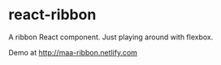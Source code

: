 # react-ribbon

A ribbon React component. Just playing around with flexbox.

Demo at http://maa-ribbon.netlify.com
